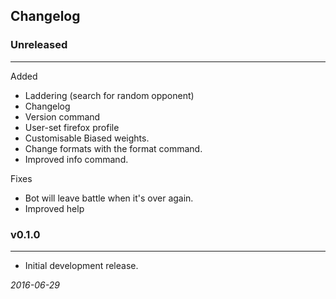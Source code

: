 ## Changelog ##


### **Unreleased** ###

----
Added

* Laddering (search for random opponent)
* Changelog
* Version command
* User-set firefox profile
* Customisable Biased weights.
* Change formats with the format command.
* Improved info command.

Fixes

* Bot will leave battle when it's over again.
* Improved help

### **v0.1.0** ###
----
* Initial development release.

*2016-06-29*

